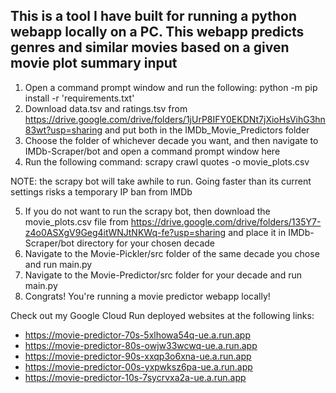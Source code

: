 ## This is a tool I have built for running a python webapp locally on a PC. This webapp predicts genres and similar movies based on a given movie plot summary input

1. Open a command prompt window and run the following: python -m pip install -r 'requirements.txt'
2. Download data.tsv and ratings.tsv from https://drive.google.com/drive/folders/1jUrP8IFY0EKDNt7jXioHsVihG3hn83wt?usp=sharing and put both in the IMDb_Movie_Predictors folder
3. Choose the folder of whichever decade you want, and then navigate to IMDb-Scraper/bot and open a command prompt window here
4. Run the following command: scrapy crawl quotes -o movie_plots.csv

NOTE: the scrapy bot will take awhile to run. Going faster than its current settings risks a temporary IP ban from IMDb

5. If you do not want to run the scrapy bot, then download the movie_plots.csv file from https://drive.google.com/drive/folders/135Y7-z4o0ASXgV9Geg4itWNJtNKWq-fe?usp=sharing and place it in IMDb-Scraper/bot directory for your chosen decade
6. Navigate to the Movie-Pickler/src folder of the same decade you chose and run main.py
7. Navigate to the Movie-Predictor/src folder for your decade and run main.py
8. Congrats! You're running a movie predictor webapp locally!

Check out my Google Cloud Run deployed websites at the following links:
* https://movie-predictor-70s-5xlhowa54q-ue.a.run.app
* https://movie-predictor-80s-owjw33wcwq-ue.a.run.app
* https://movie-predictor-90s-xxqp3o6xna-ue.a.run.app
* https://movie-predictor-00s-yxpwksz6pa-ue.a.run.app
* https://movie-predictor-10s-7sycrvxa2a-ue.a.run.app
